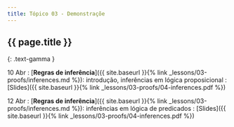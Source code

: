 ```yaml
---
title: Tópico 03 - Demonstraçõe
---
```


## {{ page.title }}
{: .text-gamma }

10 Abr
: [**Regras de inferência**]({{ site.baseurl }}{% link _lessons/03-proofs/inferences.md %}): introdução, inferências em lógica proposicional
  : [Slides]({{ site.baseurl }}{% link _lessons/03-proofs/04-inferences.pdf %})

12 Abr
: [**Regras de inferência**]({{ site.baseurl }}{% link _lessons/03-proofs/inferences.md %}): inferências em lógica de predicados
  : [Slides]({{ site.baseurl }}{% link _lessons/03-proofs/04-inferences.pdf %})

